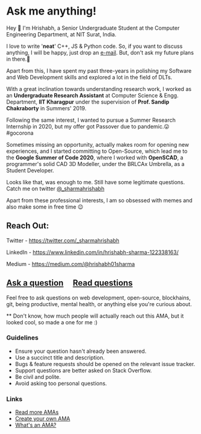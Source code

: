 



# Ask me anything!

Hey :wave:
I'm Hrishabh, a Senior Undergraduate Student at the Computer Engineering Department, at NIT Surat, India.

I love to write '**neat**' C++, JS & Python code. So, if you want to discuss anything, I will be happy, just drop an [e-mail](mailto:hrishabh01sharma@gmail.com). But, don't ask my future plans in there.🤢

Apart from this, I have spent my past three-years in polishing my Software and Web Development skills and explored a lot in the field of DLTs.

With a great inclination towards understanding research work, I worked as an **Undergraduate Research Assistant** at Computer Science & Engg. Department, **IIT Kharagpur** under the supervision of **Prof. Sandip Chakraborty** in Summers' 2019.

Following the same interest, I wanted to pursue a Summer Research Internship in 2020, but my offer got Passover due to pandemic.😛 #gocorona

Sometimes missing an opportunity, actually makes room for opening new experiences, and I started committing to Open-Source, which lead me to the **Google Summer of Code 2020**, where I worked with **OpenSCAD**, a programmer's solid CAD 3D Modeller, under the BRLCAx Umbrella, as a Student Developer.

Looks like that, was enough to me. Still have some legitimate questions. Catch me on twitter [@_sharmahrishabh](https://twitter.com/_sharmahrishabh)

Apart from these professional interests, I am so obsessed with memes and also make some in free time 😉



## Reach Out:

Twitter - https://twitter.com/_sharmahrishabh

LinkedIn - https://www.linkedin.com/in/hrishabh-sharma-122338163/

Medium - https://medium.com/@hrishabh01sharma

## [Ask a question](../../issues/new) &nbsp;&nbsp;&nbsp; [Read questions](../../issues?utf8=%E2%9C%93&q=is%3Aissue%20is%3Aclosed%20sort%3Aupdated-desc%20-label%3Ahidden)



Feel free to ask questions on  web development, open-source, blockhains, git, being productive, mental health, or anything else you're curious about.

** Don't know, how much people will actually reach out this AMA, but it looked cool, so made a one for me :)

### Guidelines

- Ensure your question hasn't already been answered.
- Use a succinct title and description.
- Bugs & feature requests should be opened on the relevant issue tracker.
- Support questions are better asked on Stack Overflow.
- Be civil and polite.
- Avoid asking too personal questions.

### Links

- [Read more AMAs](https://github.com/sindresorhus/amas)
- [Create your own AMA](https://github.com/sindresorhus/amas/blob/master/create-ama.md)
- [What's an AMA?](https://en.wikipedia.org/wiki//r/IAmA)


